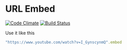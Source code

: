 URL Embed
==========

[![Code Climate](https://codeclimate.com/github/mindaslab/url_embed/badges/gpa.svg)](https://codeclimate.com/github/mindaslab/url_embed)
[![Build Status](https://travis-ci.org/mindaslab/url_embed.svg?branch=master)](https://travis-ci.org/mindaslab/url_embed)

Use it like this

```ruby
"https://www.youtube.com/watch?v=I_GynscynmQ".embed
```
